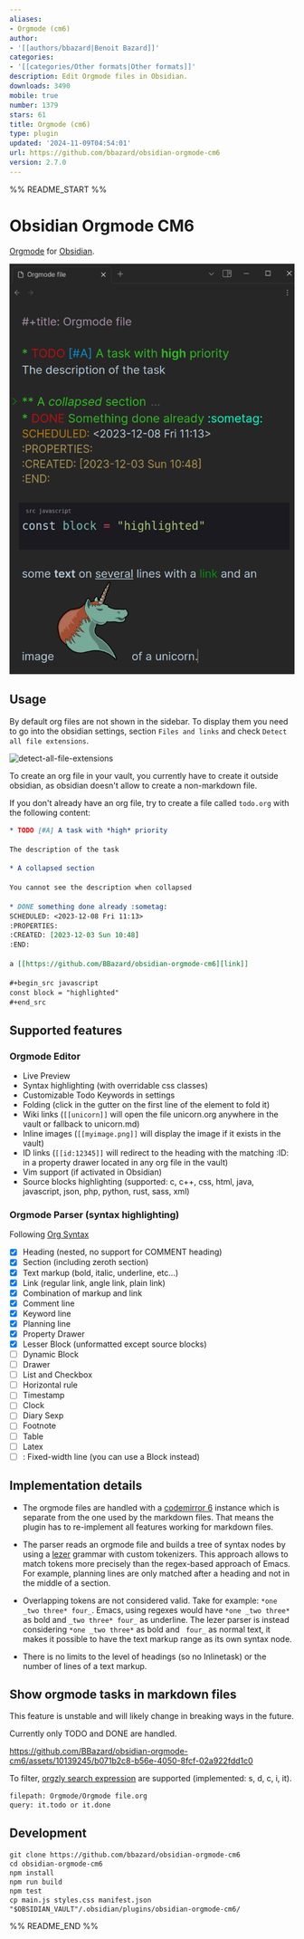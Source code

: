 ```yaml
---
aliases:
- Orgmode (cm6)
author:
- '[[authors/bbazard|Benoit Bazard]]'
categories:
- '[[categories/Other formats|Other formats]]'
description: Edit Orgmode files in Obsidian.
downloads: 3490
mobile: true
number: 1379
stars: 61
title: Orgmode (cm6)
type: plugin
updated: '2024-11-09T04:54:01'
url: https://github.com/bbazard/obsidian-orgmode-cm6
version: 2.7.0
---
```


%% README_START %%

# Obsidian Orgmode CM6

[Orgmode](https://orgmode.org) for [Obsidian](https://obsidian.md).

![Screenshot](https://raw.githubusercontent.com/bbazard/obsidian-orgmode-cm6/HEAD/screenshot.png)

## Usage

By default org files are not shown in the sidebar.
To display them you need to go into the obsidian settings, section `Files and links` and check `Detect all file extensions`.

![detect-all-file-extensions](https://github.com/BBazard/obsidian-orgmode-cm6/assets/10139245/e6a91e66-295d-4057-bf80-e43dcdb8e3e7)

To create an org file in your vault, you currently have to create it outside obsidian, as obsidian doesn't allow to create a non-markdown file.

If you don't already have an org file, try to create a file called `todo.org` with the following content:

```org
* TODO [#A] A task with *high* priority

The description of the task

* A collapsed section

You cannot see the description when collapsed

* DONE something done already :sometag:
SCHEDULED: <2023-12-08 Fri 11:13>
:PROPERTIES:
:CREATED: [2023-12-03 Sun 10:48]
:END:

a [[https://github.com/BBazard/obsidian-orgmode-cm6][link]]

#+begin_src javascript
const block = "highlighted"
#+end_src
```

## Supported features

### Orgmode Editor

- Live Preview
- Syntax highlighting (with overridable css classes)
- Customizable Todo Keywords in settings
- Folding (click in the gutter on the first line of the element to fold it)
- Wiki links (`[[unicorn]]` will open the file unicorn.org anywhere in the vault or fallback to unicorn.md)
- Inline images (`[[myimage.png]]` will display the image if it exists in the vault)
- ID links (`[[id:12345]]` will redirect to the heading with the matching :ID: in a property drawer located in any org file in the vault)
- Vim support (if activated in Obsidian)
- Source blocks highlighting (supported: c, c++, css, html, java, javascript, json, php, python, rust, sass, xml)

### Orgmode Parser (syntax highlighting)

Following [Org Syntax](https://orgmode.org/worg/org-syntax.html)

- [x] Heading (nested, no support for COMMENT heading)
- [x] Section (including zeroth section)
- [x] Text markup (bold, italic, underline, etc...)
- [x] Link (regular link, angle link, plain link)
- [x] Combination of markup and link
- [x] Comment line
- [x] Keyword line
- [x] Planning line
- [x] Property Drawer
- [x] Lesser Block (unformatted except source blocks)
- [ ] Dynamic Block
- [ ] Drawer
- [ ] List and Checkbox
- [ ] Horizontal rule
- [ ] Timestamp
- [ ] Clock
- [ ] Diary Sexp
- [ ] Footnote
- [ ] Table
- [ ] Latex
- [ ] : Fixed-width line (you can use a Block instead)

## Implementation details

- The orgmode files are handled with a [codemirror 6](https://codemirror.net) instance which is separate from the one used by the markdown files. That means the plugin has to re-implement all features working for markdown files.

- The parser reads an orgmode file and builds a tree of syntax nodes by using a [lezer](https://lezer.codemirror.net) grammar with custom tokenizers. This approach allows to match tokens more precisely than the regex-based approach of Emacs. For example, planning lines are only matched after a heading and not in the middle of a section.

- Overlapping tokens are not considered valid. Take for example: `*one _two three* four_`. Emacs, using regexes would have `*one _two three*` as bold and `_two three* four_` as underline. The lezer parser is instead considering `*one _two three*` as bold and ` four_` as normal text, it makes it possible to have the text markup range as its own syntax node.

- There is no limits to the level of headings (so no Inlinetask) or the number of lines of a text markup.

## Show orgmode tasks in markdown files

This feature is unstable and will likely change in breaking ways in the future.

Currently only TODO and DONE are handled.

https://github.com/BBazard/obsidian-orgmode-cm6/assets/10139245/b071b2c8-b56e-4050-8fcf-02a922fdd1c0

To filter, [orgzly search expression](https://www.orgzly.com/docs#search) are supported (implemented: s, d, c, i, it).

```orgmode-tasks
filepath: Orgmode/Orgmode file.org
query: it.todo or it.done
```

## Development

```
git clone https://github.com/bbazard/obsidian-orgmode-cm6
cd obsidian-orgmode-cm6
npm install
npm run build
npm test
cp main.js styles.css manifest.json "$OBSIDIAN_VAULT"/.obsidian/plugins/obsidian-orgmode-cm6/
```


%% README_END %%
